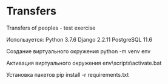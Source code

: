 # Transfers
Transfers of peoples - test exercise

Используется:
Python 3.7.6
Django 2.2.11
PostgreSQL 11.6


Создание виртуального окружения
python -m venv env

Активация виртуального окружения
env\scripts\activate.bat

Установка пакетов
pip install -r requirements.txt